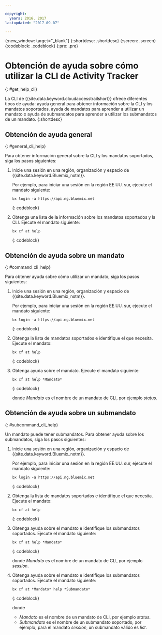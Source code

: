 ```yaml
---

copyright:
  years: 2016, 2017
lastupdated: "2017-09-07"

---
```


{:new_window: target="_blank"}
{:shortdesc: .shortdesc}
{:screen: .screen}
{:codeblock: .codeblock}
{:pre: .pre}

# Obtención de ayuda sobre cómo utilizar la CLI de Activity Tracker
{: #get_help_cli}

La CLI de {{site.data.keyword.cloudaccesstrailshort}} ofrece diferentes tipos de ayuda: ayuda general para obtener información sobre la CLI y los mandatos soportados, ayuda de mandatos para aprender a utilizar un mandato o ayuda de submandatos para aprender a utilizar los submandatos de un mandato. {:shortdesc}


## Obtención de ayuda general
{: #general_cli_help}

Para obtener información general sobre la CLI y los mandatos soportados, siga los pasos siguientes: 

1. Inicie una sesión en una región, organización y espacio de {{site.data.keyword.Bluemix_notm}}.  

    Por ejemplo, para iniciar una sesión en la región EE.UU. sur, ejecute el mandato siguiente:
	
	```
    bx login -a https://api.ng.bluemix.net
    ```
    {: codeblock}
    
2. Obtenga una lista de la información sobre los mandatos soportados y la CLI. Ejecute el mandato siguiente:

    ```
    bx cf at help
    ```
    {: codeblock}
    
    

## Obtención de ayuda sobre un mandato
{: #command_cli_help}

Para obtener ayuda sobre cómo utilizar un mandato, siga los pasos siguientes: 

1. Inicie una sesión en una región, organización y espacio de {{site.data.keyword.Bluemix_notm}}.  

    Por ejemplo, para iniciar una sesión en la región EE.UU. sur, ejecute el mandato siguiente:
	
	```
    bx login -a https://api.ng.bluemix.net
    ```
    {: codeblock}
    
2. Obtenga la lista de mandatos soportados e identifique el que necesita. Ejecute el mandato:

    ```
    bx cf at help
    ```
    {: codeblock}

3. Obtenga ayuda sobre el mandato. Ejecute el mandato siguiente:

    ```
    bx cf at help *Mandato*
    ```
    {: codeblock}
    
    donde *Mandato* es el nombre de un mandato de CLI, por ejemplo *status*.



## Obtención de ayuda sobre un submandato
{: #subcommand_cli_help}

Un mandato puede tener submandatos. Para obtener ayuda sobre los submandatos, siga los pasos siguientes: 

1. Inicie una sesión en una región, organización y espacio de {{site.data.keyword.Bluemix_notm}}.  

    Por ejemplo, para iniciar una sesión en la región EE.UU. sur, ejecute el mandato siguiente:
	
	```
    bx login -a https://api.ng.bluemix.net
    ```
    {: codeblock}
    
2. Obtenga la lista de mandatos soportados e identifique el que necesita. Ejecute el mandato:

    ```
    bx cf at help
    ```
    {: codeblock}

3. Obtenga ayuda sobre el mandato e identifique los submandatos soportados. Ejecute el mandato siguiente:

    ```
    bx cf at help *Mandato*
    ```
    {: codeblock}
    
    donde *Mandato* es el nombre de un mandato de CLI, por ejemplo *session*.

4. Obtenga ayuda sobre el mandato e identifique los submandatos soportados. Ejecute el mandato siguiente:

    ```
    bx cf at *Mandato* help *Submandato*
    ```
    {: codeblock}
    
    donde  
    
    * *Mandato* es el nombre de un mandato de CLI, por ejemplo *status*.
    * *Submandato* es el nombre de un submandato soportado, por ejemplo, para el mandato *session*, un submandato válido es *list*.




